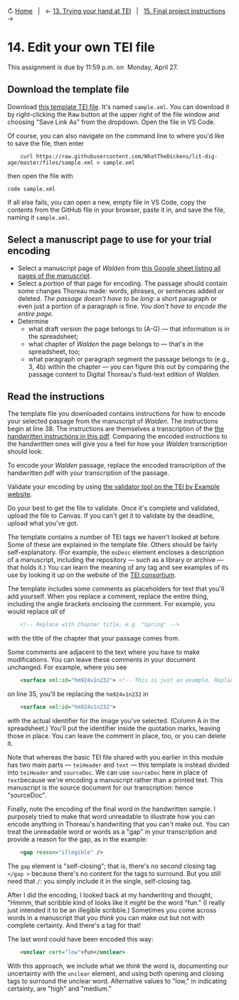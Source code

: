↻ [Home](README.md)&nbsp;&nbsp;&nbsp;|&nbsp;&nbsp;&nbsp;← [13. Trying your hand at TEI](13_trying-your-hand.md)&nbsp;&nbsp;&nbsp;|&nbsp;&nbsp;&nbsp;[15. Final project instructions](15_final-project-instructions.md) →

# 14. Edit your own TEI file

This assignment is due by 11:59 p.m. on  Monday, April 27.

## Download the template file

Download [this template TEI file](https://github.com/WhatTheDickens/lit-dig-age/blob/master/files/sample.xml). It's named `sample.xml`. You can download it by right-clicking the <kbd>Raw</kbd> button at the upper right of the file window and choosing "Save Link As" from the dropdown. Open the file in VS Code.

Of course, you can also navigate on the command line to where you'd like to save the file, then enter

```console
    curl https://raw.githubusercontent.com/WhatTheDickens/lit-dig-age/master/files/sample.xml > sample.xml
```

then open the file with

`code sample.xml`

If all else fails, you can open a new, empty file in VS Code, copy the  contents from the GitHub file in your browser, paste it in, and save the file, naming it `sample.xml`.

## Select a manuscript page to use for your trial encoding 

-   Select a manuscript page of *Walden* from [this Google sheet listing all pages of the manuscript](https://docs.google.com/spreadsheets/d/1pevP6Jmc40QP0g8b4JMgPQMRhi6rfCRdaJoV8NhYlzU/edit#gid=1938909689).
-   Select a *portion* of that page for encoding. The passage should contain some changes Thoreau made: words, phrases, or sentences added or deleted. *The passage doesn't have to be long*: a short paragraph or even just a portion of a paragraph is fine. *You don't have to encode the entire page.*
-   Determine
    -   what draft version the page belongs to (A-G) — that information is in the spreadsheet;
    -   what chapter of *Walden* the page belongs to — that's in the spreadsheet, too;
    -   what paragraph or paragraph segment the passage belongs to (e.g., 3, 4b) within the chapter — you can figure this out by comparing the passage content to Digital Thoreau's fluid-text edition of *Walden.*

## Read the instructions

The template file you downloaded contains instructions for how to encode your selected passage from the manuscript of *Walden*. The instructions begin at line 38. The instructions are themselves a transcription of the [the handwritten instructions in this pdf](https://github.com/WhatTheDickens/lit-dig-age/blob/master/files/sample_text_for_tei.pdf). Comparing the encoded instructions to the handwritten ones will give you a feel for how your *Walden* transcription should look.  

To encode your *Walden* passage, replace the encoded transcription of the handwritten pdf with your transcription of the passage.

Validate your encoding by using [the validator tool on the TEI by Example website](https://teibyexample.org/xquery/TBEvalidator.xq).

Do your best to get the file to validate. Once it's complete and validated, upload the file to Canvas. If you can't get it to validate by the deadline, upload what you've got.

The template contains a number of TEI tags we haven't looked at before. Some of these are explained in the template file. Others should be fairly self-explanatory. (For example, the `msDesc` element encloses a description of a manuscript, including the repository — such as a library or archive — that holds it.) You can learn the meaning of any tag and see examples of its use by looking it up on the website of the [TEI consortium](https://tei-c.org/release/doc/tei-p5-doc/en/html/index.html).

The template includes some comments as placeholders for text that you'll add yourself. When you replace a comment, replace the entire thing, including the angle brackets enclosing the comment. For example, you would replace *all* of

```xml
    <!-- Replace with Chapter title, e.g. "Spring" -->
```

with the title of the chapter that your passage comes from.

Some comments are adjacent to the text where you have to make modifications. You can leave these comments in your document unchanged. For example, where you see

```xml
    <surface xml:id="hm924v1n232"> <!-- This is just an example. Replace the id with actual xml:id of your image. -->
```

on line 35, you'll be replacing the `hm924v1n232` in

```xml
    <surface xml:id="hm924v1n232">
```

with the actual identifier for the image you've selected. (Column A in the spreadsheet.) You'll put the identifier inside the quotation marks, leaving those in place. You can leave the comment in place, too, or you can delete it.

Note that whereas the basic TEI file shared with you earlier in this module has two main parts — `teiHeader` and `text` — this template is instead divided into `teiHeader` and `sourceDoc`. We can use `sourceDoc` here in place of `text`because we're encoding a manuscript rather than a printed text. This manuscript is the source document for our transcription: hence "sourceDoc".

Finally, note the encoding of the final word in the handwritten sample. I purposely tried to make that word unreadable to illustrate how you can encode anything in Thoreau's handwriting that you can't make out. You can treat the unreadable word or words as a "gap" in your transcription and provide a reason for the gap, as in the example:

```xml
    <gap reason="illegible" />
```

The `gap` element is "self-closing"; that is, there's no second closing tag `</gap >` because there's no content for the tags to surround. But you still need that `/`: you simply include it in the single, self-closing tag.

After I did the encoding, I looked back at my handwriting and thought, "Hmmm, that scribble kind of looks like it *might* be the word "fun." (I really just intended it to be an illegible scribble.) Sometimes you come across words in a manuscript that you *think* you can make out but not with complete certainty. And there's a tag for that!

The last word could have been encoded this way:

```xml
    <unclear cert="low">fun</unclear>
```

With this approach, we include what we *think* the word is, documenting our uncertainty with the `unclear` element, and using both opening and closing tags to surround the unclear word. Alternative values to "low," in indicating certainty, are "high" and "medium."
